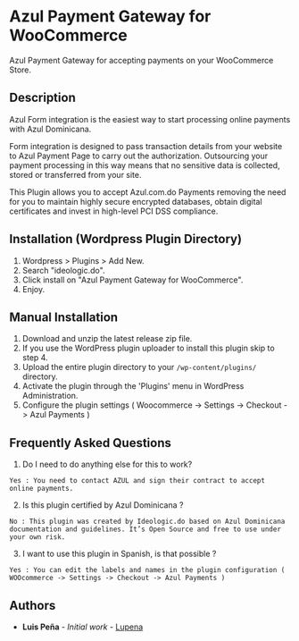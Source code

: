 # Azul Payment Gateway for WooCommerce
Azul Payment Gateway for accepting payments on your WooCommerce Store.

## Description 

Azul Form integration is the easiest way to start processing online payments with Azul Dominicana.

Form integration is designed to pass transaction details from your website to Azul Payment Page to carry out the authorization. Outsourcing your payment processing in this way means that no sensitive data is collected, stored or transferred from your site.

This Plugin allows you to accept Azul.com.do Payments removing the need for you to maintain highly secure encrypted databases, obtain digital certificates and invest in high-level PCI DSS compliance.


## Installation (Wordpress Plugin Directory)

1. Wordpress > Plugins > Add New.
2. Search "ideologic.do".
3. Click install on "Azul Payment Gateway for WooCommerce".
4. Enjoy.

## Manual Installation

1. Download and unzip the latest release zip file.
2. If you use the WordPress plugin uploader to install this plugin skip to step 4.
3. Upload the entire plugin directory to your `/wp-content/plugins/` directory.
4. Activate the plugin through the 'Plugins' menu in WordPress Administration.
5. Configure the plugin settings ( Woocommerce -> Settings -> Checkout -> Azul Payments )

## Frequently Asked Questions

1) Do I need to do anything else for this to work?

```
Yes : You need to contact AZUL and sign their contract to accept online payments.
```

2) Is this plugin certified by Azul Dominicana ?

```
No : This plugin was created by Ideologic.do based on Azul Dominicana documentation and guidelines. It’s Open Source and free to use under your own risk.
```

3) I want to use this plugin in Spanish, is that possible ?

```
Yes : You can edit the labels and names in the plugin configuration ( WOOcommerce -> Settings -> Checkout -> Azul Payments )
```


## Authors

* **Luis Peña** - *Initial work* - [Lupena](https://github.com/lupena)

